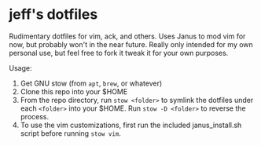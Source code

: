 # jeff's dotfiles
Rudimentary dotfiles for vim, ack, and others. Uses Janus to mod vim for now, but probably won't in the near future.
Really only intended for my own personal use, but feel free to fork it tweak it for your own purposes.

Usage:  
1. Get GNU stow (from `apt`, `brew`, or whatever)  
2. Clone this repo into your $HOME  
3. From the repo directory, run `stow <folder>` to symlink the dotfiles under each `<folder>` into your $HOME. Run `stow -D <folder>` to reverse the process.  
4. To use the vim customizations, first run the included janus_install.sh script before running `stow vim`.  
